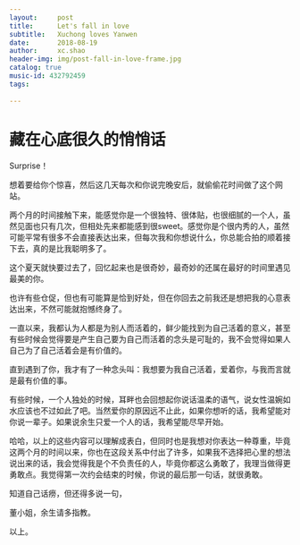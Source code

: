 ```yaml
---
layout:     post
title:      Let's fall in love 
subtitle:   Xuchong loves Yanwen
date:       2018-08-19
author:     xc.shao
header-img: img/post-fall-in-love-frame.jpg
catalog: true
music-id: 432792459
tags:
    
---
```

# 藏在心底很久的悄悄话

Surprise！

想着要给你个惊喜，然后这几天每次和你说完晚安后，就偷偷花时间做了这个网站。

两个月的时间接触下来，能感觉你是一个很独特、很体贴，也很细腻的一个人，虽然见面也只有几次，但相处先来都能感到很sweet。感觉你是个很内秀的人，虽然可能平常有很多不会直接表达出来，但每次我和你想说什么，你总能合拍的顺着接下去，真的是比我聪明多了。

这个夏天就快要过去了，回忆起来也是很奇妙，最奇妙的还属在最好的时间里遇见最美的你。

也许有些仓促，但也有可能算是恰到好处，但在你回去之前我还是想把我的心意表达出来，不然可能就抱憾终身了。

一直以来，我都认为人都是为别人而活着的，鲜少能找到为自己活着的意义，甚至有些时候会觉得要是产生自己要为自己而活着的念头是可耻的，我不会觉得如果人自己为了自己活着会是有价值的。

直到遇到了你，我才有了一种念头叫：我想要为我自己活着，爱着你，与我而言就是最有价值的事。

有些时候，一个人独处的时候，耳畔也会回想起你说话温柔的语气，说女性温婉如水应该也不过如此了吧。当然爱你的原因远不止此，如果你想听的话，我希望能对你说一辈子。如果说余生只爱一个人的话，我希望能尽早开始。

哈哈，以上的这些内容可以理解成表白，但同时也是我想对你表达一种尊重，毕竟这两个月的时间以来，你也在这段关系中付出了许多，如果我不选择把心里的想法说出来的话，我会觉得我是个不负责任的人，毕竟你都这么勇敢了，我理当做得更勇敢点。我觉得第一次约会结束的时候，你说的最后那一句话，就很勇敢。

知道自己话痨，但还得多说一句，

董小姐，余生请多指教。

以上。


